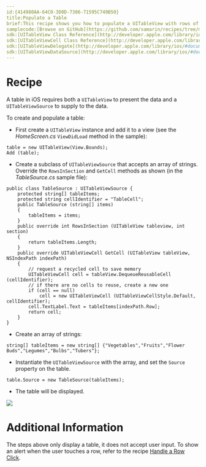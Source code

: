 ```yaml
---
id:{414980AA-64C0-3D0D-7306-71595C749B50}  
title:Populate a Table  
brief:This recipe shows you how to populate a UITableView with rows of data.  
samplecode:[Browse on GitHub](https://github.com/xamarin/recipes/tree/master/ios/content_controls/tables/populate_a_table)  
sdk:[UITableView Class Reference](http://developer.apple.com/library/ios/#documentation/uikit/reference/UITableView_Class/Reference/Reference.html)  
sdk:[UITableViewCell Class Reference](http://developer.apple.com/library/ios/#documentation/uikit/reference/UITableViewCell_Class/Reference/Reference.html)  
sdk:[UITableViewDelegate](http://developer.apple.com/library/ios/#documentation/uikit/reference/UITableViewDelegate_Protocol/Reference/Reference.html)  
sdk:[UITableViewDataSource](http://developer.apple.com/library/ios/#documentation/uikit/reference/UITableViewDataSource_Protocol/Reference/Reference.html)  
---
```


<a name="Recipe" class="injected"></a>


# Recipe

A table in iOS requires both a `UITableView` to present the data and a
`UITableViewSource` to supply to the data.

To create and populate a table:

-  First create a `UITableView` instance and add it to a view (see the *HomeScreen.cs* `ViewDidLoad` method in the sample):


```
table = new UITableView(View.Bounds);
Add (table);
```

-  Create a subclass of `UITableViewSource` that accepts an array of strings. Override the `RowsInSection` and `GetCell` methods as shown (in the *TableSource.cs* sample file):


```
public class TableSource : UITableViewSource {
    protected string[] tableItems;
    protected string cellIdentifier = "TableCell";
    public TableSource (string[] items)
    {
        tableItems = items;
    }
    public override int RowsInSection (UITableView tableview, int section)
    {
        return tableItems.Length;
    }
    public override UITableViewCell GetCell (UITableView tableView, NSIndexPath indexPath)
    {
        // request a recycled cell to save memory
        UITableViewCell cell = tableView.DequeueReusableCell (cellIdentifier);
        // if there are no cells to reuse, create a new one
        if (cell == null)
            cell = new UITableViewCell (UITableViewCellStyle.Default, cellIdentifier);
        cell.TextLabel.Text = tableItems[indexPath.Row];
        return cell;
    }
}
```

-  Create an array of strings:


```
string[] tableItems = new string[] {"Vegetables","Fruits","Flower Buds","Legumes","Bulbs","Tubers"};
```

-  Instantiate the `UITableViewSource` with the array, and set the `Source` property on the table.


```
table.Source = new TableSource(tableItems);
```

-  The table will be displayed.


 [ ![](Images/PopulateATable.png)](Images/PopulateATable.png)

 <a name="Additional_Information" class="injected"></a>


# Additional Information

The steps above only display a table, it does not accept user input. To show
an alert when the user touches a row, refer to the recipe [Handle a Row Click](/recipes/ios/content_controls/tables/handle_a_row_click/).